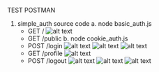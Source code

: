 TEST POSTMAN
1. simple_auth source code
    a. node basic_auth.js
    - GET /
    ![alt text](../public/results/1.png)
    - GET /public
    b. node cookie_auth.js
    - POST /login
    ![alt text](../public/results/2.png)
    ![alt text](../public/results/3.png)
    ![alt text](../public/results/4.png)
    - GET /profile
    ![alt text](../public/results/5.png)
    - POST /logout
    ![alt text](../public/results/6.png)
    ![alt text](../public/results/7.png)
    ![alt text](../public/results/8.png)


